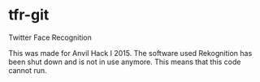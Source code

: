 # tfr-git
Twitter Face Recognition

This was made for Anvil Hack I 2015.
The software used Rekognition has been shut down and is not in use anymore. This means that this code cannot run.
